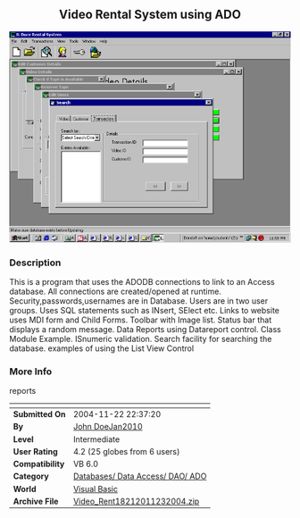 ﻿<div align="center">

## Video Rental System using ADO

<img src="PIC20041123178284582.gif">
</div>

### Description

This is a program that uses the ADODB connections to link to an Access database. All connections are created/opened at runtime. Security,passwords,usernames are in Database. Users are in two user groups. Uses SQL statements such as INsert, SElect etc. Links to website uses MDI form and Child Forms. Toolbar with Image list. Status bar that displays a random message. Data Reports using Datareport control. Class Module Example. ISnumeric validation. Search facility for searching the database. examples of using the List View Control
 
### More Info
 
reports


<span>             |<span>
---                |---
**Submitted On**   |2004-11-22 22:37:20
**By**             |[John DoeJan2010](https://github.com/Planet-Source-Code/PSCIndex/blob/master/ByAuthor/john-doejan2010.md)
**Level**          |Intermediate
**User Rating**    |4.2 (25 globes from 6 users)
**Compatibility**  |VB 6\.0
**Category**       |[Databases/ Data Access/ DAO/ ADO](https://github.com/Planet-Source-Code/PSCIndex/blob/master/ByCategory/databases-data-access-dao-ado__1-6.md)
**World**          |[Visual Basic](https://github.com/Planet-Source-Code/PSCIndex/blob/master/ByWorld/visual-basic.md)
**Archive File**   |[Video\_Rent18212011232004\.zip](https://github.com/Planet-Source-Code/john-doejan2010-video-rental-system-using-ado__1-57388/archive/master.zip)









